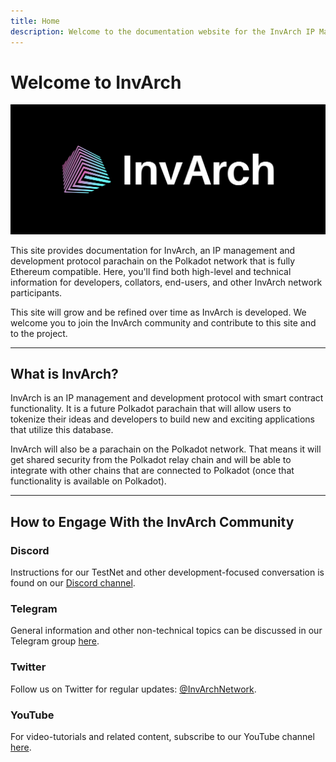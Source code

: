 ```yaml
---
title: Home
description: Welcome to the documentation website for the InvArch IP Management & Development Protocol for Web3.
---
```


# Welcome to InvArch

![Main Page Banner](/assets/cover.png)

This site provides documentation for InvArch, an IP management and development protocol parachain on the Polkadot network that is fully Ethereum compatible. Here, you'll find both high-level and technical information for developers, collators, end-users, and other InvArch network participants.

This site will grow and be refined over time as InvArch is developed. We welcome you to join the InvArch community and contribute to this site and to the project.

---

## What is InvArch?

InvArch is an IP management and development protocol with smart contract functionality. It is a future Polkadot parachain that will allow users to tokenize their ideas and developers to build new and exciting applications that utilize this database.

InvArch will also be a parachain on the Polkadot network. That means it will get shared security from the Polkadot relay chain and will be able to integrate with other chains that are connected to Polkadot (once that functionality is available on Polkadot).

---

<!-- ## How to Get Started with InvArch

### Networks

Currently, there are a few ways you can start building on InvArch:

 - Build your own InvArch instance as a [development node](/builders/get-started/InvArch-dev/)
 - [Connect](/builders/get-started/tinker/) to the [Tinker TestNet](/learn/platform/networks/tinker/)
 - [Connect](/builders/get-started/invarch/) to [InvArch Testnet](/learn/platform/networks/invarch/)


### Deploy a Contract

Because of InvArch's Ethereum compatibility features, you can use the development tools you know and love to deploy a contract:

 - [Ethereum Libraries](/builders/interact/eth-libraries/)
 - [Remix](/builders/interact/remix/)
 - [OpenZeppelin and Remix](/builders/interact/oz-remix/)
 - [HardHat](/builders/interact/hardhat/)
 - [Truffle](/builders/interact/truffle/)
 - [Waffle and Mars](/builders/interact/waffle-mars/)


### Tools and Integrations

 - [Web3.js](/builders/tools/eth-libraries/web3js/)
 - [Ethers.js](/builders/tools/eth-libraries/etherjs/)
 - [Web3.py](/builders/tools/eth-libraries/web3py/)
 - [The Graph](/builders/integrations/indexers/thegraph/)
 - [Covalent API](/builders/integrations/indexers/covalent/)
 - [Debug & Trace](/builders/tools/debug-trace/)

### Oracles

 We also have a number of Oracles that can serve as data feed to your smart contracts:

 - [Chainlink](/builders/integrations/oracles/chainlink/)

### Bridges

Currently, we have a fully functioning bridge implementation that connects Ethereum's Rinkeby/Kovan TestNets and Tinker Alpha:

 - [ChainBridge](/builders/integrations/bridges/eth/chainbridge/)

--- -->

## How to Engage With the InvArch Community

### Discord

Instructions for our TestNet and other development-focused conversation is found on our [Discord channel](https://discord.com/invite/UDuyBC2EC7).

<!-- ### :InvArch-element:  Element
Technical discussions and support are encouraged in our Element (formerly Riot) room that can be found [here](https://app.element.io/#/room/#InvArch:matrix.org). -->

### Telegram

General information and other non-technical topics can be discussed in our Telegram group [here](https://t.me/InvArch).

### Twitter

Follow us on Twitter for regular updates: [@InvArchNetwork](https://twitter.com/InvArchNetwork).

### YouTube

For video-tutorials and related content, subscribe to our YouTube channel [here](https://www.youtube.com/channel/UCSUD4kuRxXfOuRkVL0hpxXg).
